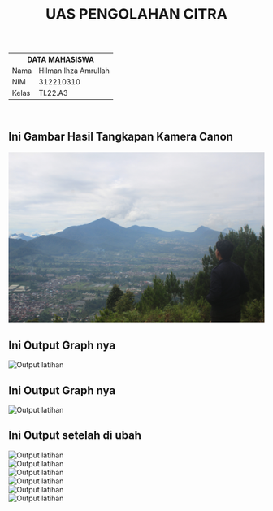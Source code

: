 <h1><p align="center"> UAS PENGOLAHAN CITRA</h1><br>

<table align="center">
  <tr>
    <th colspan="2">DATA MAHASISWA</th>
  </tr>
  <tr>
    <td>Nama</td>
    <td>Hilman Ihza Amrullah</td>
  </tr>
  <tr>
    <td>NIM</td>
    <td>312210310</td>
  </tr>
  <tr>
    <td>Kelas</td>
    <td>TI.22.A3</td>
  </tr>
</table>
<br>
<h2>Ini Gambar Hasil Tangkapan Kamera Canon</h2>

![Output latihan](gambar/pemandangan.jpg)
<br>
<h2>Ini Output Graph nya</h2>

![Output latihan](gambar/output.png)
<br>
<h2>Ini Output Graph nya</h2>

![Output latihan](gambar/output.png)
<br>
<h2>Ini Output setelah di ubah</h2>

![Output latihan](gambar/1.png)
<br>
![Output latihan](gambar/2.png)
<br>
![Output latihan](gambar/3.png)
<br>
![Output latihan](gambar/4.png)
<br>
![Output latihan](gambar/5.png)
<br>
![Output latihan](gambar/6.png)
